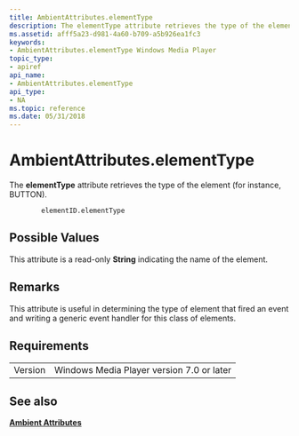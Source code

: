```yaml
---
title: AmbientAttributes.elementType
description: The elementType attribute retrieves the type of the element (for instance, BUTTON).
ms.assetid: afff5a23-d981-4a60-b709-a5b926ea1fc3
keywords:
- AmbientAttributes.elementType Windows Media Player
topic_type:
- apiref
api_name:
- AmbientAttributes.elementType
api_type:
- NA
ms.topic: reference
ms.date: 05/31/2018
---
```


# AmbientAttributes.elementType

The **elementType** attribute retrieves the type of the element (for instance, BUTTON).

``` syntax
        elementID.elementType
```

## Possible Values

This attribute is a read-only **String** indicating the name of the element.

## Remarks

This attribute is useful in determining the type of element that fired an event and writing a generic event handler for this class of elements.

## Requirements



|                    |                                                      |
|--------------------|------------------------------------------------------|
| Version<br/> | Windows Media Player version 7.0 or later<br/> |



## See also

<dl> <dt>

[**Ambient Attributes**](ambient-attributes.md)
</dt> </dl>

 

 





